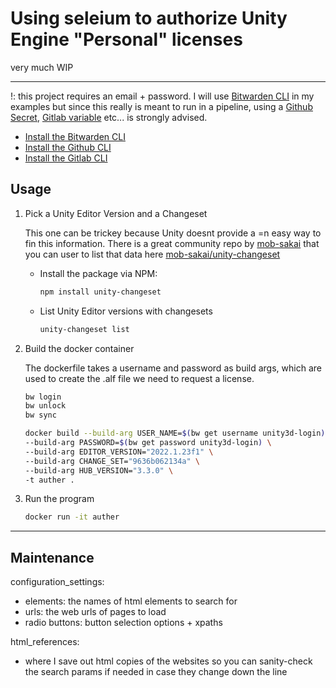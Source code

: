 # Using seleium to authorize Unity Engine "Personal" licenses

very much WIP
____________________________________________________

!: this project requires an email + password. I will use [Bitwarden CLI] in my examples but since this really is meant to run in a pipeline, using a [Github Secret], [Gitlab variable] etc... is strongly advised.

- [Install the Bitwarden CLI]
- [Install the Github CLI]
- [Install the Gitlab CLI]



## Usage

1. Pick a Unity Editor Version and a Changeset

    This one can be trickey because Unity doesnt provide a =n easy way to fin this information. 
    There is a great community repo by [mob-sakai](ttps://github.com/mob-sakai) that you can user to     list that data here [mob-sakai/unity-changeset](https://github.com/mob-sakai/unity-changeset)

    - Install the package via NPM:

        ```bash
        npm install unity-changeset
        ```

    - List Unity Editor versions with changesets

        ```bash 
        unity-changeset list
        ```


2. Build the docker container

    The dockerfile takes a username and password as build args, which are used to create the .alf file we need to request a license.
    
    ```bash
    bw login
    bw unlock
    bw sync
    
    docker build --build-arg USER_NAME=$(bw get username unity3d-login) \
    --build-arg PASSWORD=$(bw get password unity3d-login) \
    --build-arg EDITOR_VERSION="2022.1.23f1" \
    --build-arg CHANGE_SET="9636b062134a" \
    --build-arg HUB_VERSION="3.3.0" \
    -t auther .
    ```

3. Run the program 

    ```bash
    docker run -it auther 
    ```
____________________________________________________

## Maintenance

configuration_settings:

- elements: the names of html elements to search for
- urls: the web urls of pages to load
- radio buttons: button selection options + xpaths

html_references:

- where I save out html copies of the websites so you can sanity-check the search params if needed in case they change down the line


<!--  Link References -->
[Bitwarden CLI]: https://github.com/bitwarden/cli "check out bitwarden-cli on github"
[Github Secret]: https://cli.github.com/manual/gh_secret "Use gh cli to set, list, and delete secrets"
[Gitlab Variable]: https://gitlab.com/gitlab-org/cli/-/tree/main/docs/source "Use the gitlab cli to add, remove, and list Gitlab Variables"
[Install the Bitwarden CLI]: https://bitwarden.com/help/cli/ "Visit the Bitwarden installation docs"
[Install the Gitlab CLI]: https://gitlab.com/gitlab-org/cli "Visit the Gitlab CLI docs"
[Install the Github CLI]: https://cli.github.com/ "Visit the Githubcli homepage"
